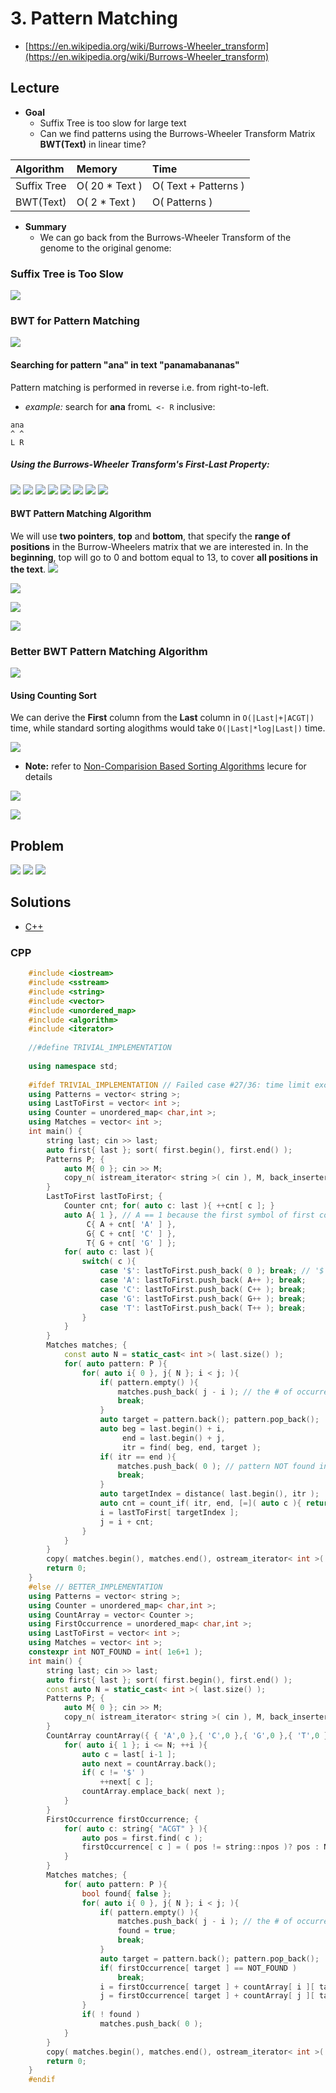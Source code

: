 # 3. Pattern Matching
* [https://en.wikipedia.org/wiki/Burrows-Wheeler_transform](https://en.wikipedia.org/wiki/Burrows-Wheeler_transform)

## Lecture
* **Goal**
    * Suffix Tree is too slow for large text
    * Can we find patterns using the Burrows-Wheeler Transform Matrix **BWT(Text)** in linear time?
    

| Algorithm   | Memory          | Time                 |
|:------------|:----------------|:---------------------|
| Suffix Tree | O( 20 * Text )  | O( Text + Patterns ) |
| BWT(Text)   | O( 2 * Text )   | O( Patterns )        |

* **Summary**
    * We can go back from the Burrows-Wheeler Transform of the genome to the original genome:
    
### Suffix Tree is Too Slow
![](docs/suffix_tree_match.png)

### BWT for Pattern Matching
![](docs/pseudo_bwmatch.png)

#### Searching for pattern "ana" in text "panamabananas" 
Pattern matching is performed in reverse i.e. from right-to-left.

* *example:* search for **ana** from```L <- R``` inclusive:
```
ana
^ ^
L R
```
##### Using the Burrows-Wheeler Transform's First-Last Property:
![](docs/ana1.png)
![](docs/ana2.png)
![](docs/ana3.png)
![](docs/ana4.png)
![](docs/ana5.png)
![](docs/ana6.png)
![](docs/ana7.png)
![](docs/ana8.png)

#### BWT Pattern Matching Algorithm
We will use **two pointers**, **top** and **bottom**, that specify the **range
of positions** in the Burrow-Wheelers matrix that we are interested in.
In the **beginning**, top will go to 0 and bottom equal to 13,
to cover **all positions in the text**.
![](docs/search1.png)

![](docs/search2.png)

![](docs/search3.png)

![](docs/search4.png)

### Better BWT Pattern Matching Algorithm

![](docs/deriving_first_column.png)

#### Using Counting Sort
We can derive the **First** column from the **Last** column in ```O(|Last|+|ACGT|)``` time,
while standard sorting alogithms would take ```O(|Last|*log|Last|)``` time.

![](docs/counting_sort.png)
* **Note:** refer to [Non-Comparision Based Sorting Algorithms](https://www.coursera.org/learn/algorithmic-toolbox/lecture/2aCbu/non-comparison-based-sorting-algorithms)
lecure for details

![](docs/count_array.png)

![](docs/pseudo_bwmatch_better.png)

## Problem
![](docs/3_match_via_comp_str1.png)
![](docs/3_match_via_comp_str2.png)
![](docs/3_match_via_comp_str3.png)


## Solutions
* [C++](#cpp)

### CPP
```cpp
    #include <iostream>
    #include <sstream>
    #include <string>
    #include <vector>
    #include <unordered_map>
    #include <algorithm>
    #include <iterator>
    
    //#define TRIVIAL_IMPLEMENTATION
    
    using namespace std;
    
    #ifdef TRIVIAL_IMPLEMENTATION // Failed case #27/36: time limit exceeded (Time used: 7.99/4.00, memory used: 156905472/536870912.)
    using Patterns = vector< string >;
    using LastToFirst = vector< int >;
    using Counter = unordered_map< char,int >;
    using Matches = vector< int >;
    int main() {
        string last; cin >> last;
        auto first{ last }; sort( first.begin(), first.end() );
        Patterns P; {
            auto M{ 0 }; cin >> M;
            copy_n( istream_iterator< string >( cin ), M, back_inserter( P ) );
        }
        LastToFirst lastToFirst; {
            Counter cnt; for( auto c: last ){ ++cnt[ c ]; }
            auto A{ 1 }, // A == 1 because the first symbol of first column is $ ( since first column is sorted )
                 C{ A + cnt[ 'A' ] },
                 G{ C + cnt[ 'C' ] },
                 T{ G + cnt[ 'G' ] };
            for( auto c: last ){
                switch( c ){
                    case '$': lastToFirst.push_back( 0 ); break; // '$' is alphabetically first in first column ( 0-based index )
                    case 'A': lastToFirst.push_back( A++ ); break;
                    case 'C': lastToFirst.push_back( C++ ); break;
                    case 'G': lastToFirst.push_back( G++ ); break;
                    case 'T': lastToFirst.push_back( T++ ); break;
                }
            }
        }
        Matches matches; {
            const auto N = static_cast< int >( last.size() );
            for( auto pattern: P ){
                for( auto i{ 0 }, j{ N }; i < j; ){
                    if( pattern.empty() ){
                        matches.push_back( j - i ); // the # of occurrences of pattern in text
                        break;
                    }
                    auto target = pattern.back(); pattern.pop_back();
                    auto beg = last.begin() + i,
                         end = last.begin() + j,
                         itr = find( beg, end, target );
                    if( itr == end ){
                        matches.push_back( 0 ); // pattern NOT found in text
                        break;
                    }
                    auto targetIndex = distance( last.begin(), itr );
                    auto cnt = count_if( itr, end, [=]( auto c ){ return c == target; });
                    i = lastToFirst[ targetIndex ];
                    j = i + cnt;
                }
            }
        }
        copy( matches.begin(), matches.end(), ostream_iterator< int >( cout, " " ) );
        return 0;
    }
    #else // BETTER_IMPLEMENTATION
    using Patterns = vector< string >;
    using Counter = unordered_map< char,int >;
    using CountArray = vector< Counter >;
    using FirstOccurrence = unordered_map< char,int >;
    using LastToFirst = vector< int >;
    using Matches = vector< int >;
    constexpr int NOT_FOUND = int( 1e6+1 );
    int main() {
        string last; cin >> last;
        auto first{ last }; sort( first.begin(), first.end() );
        const auto N = static_cast< int >( last.size() );
        Patterns P; {
            auto M{ 0 }; cin >> M;
            copy_n( istream_iterator< string >( cin ), M, back_inserter( P ) );
        }
        CountArray countArray({ { 'A',0 },{ 'C',0 },{ 'G',0 },{ 'T',0 } }); {
            for( auto i{ 1 }; i <= N; ++i ){
                auto c = last[ i-1 ];
                auto next = countArray.back();
                if( c != '$' )
                    ++next[ c ];
                countArray.emplace_back( next );
            }
        }
        FirstOccurrence firstOccurrence; {
            for( auto c: string{ "ACGT" } ){
                auto pos = first.find( c );
                firstOccurrence[ c ] = ( pos != string::npos )? pos : NOT_FOUND;
            }
        }
        Matches matches; {
            for( auto pattern: P ){
                bool found{ false };
                for( auto i{ 0 }, j{ N }; i < j; ){
                    if( pattern.empty() ){
                        matches.push_back( j - i ); // the # of occurrences of pattern in text
                        found = true;
                        break;
                    }
                    auto target = pattern.back(); pattern.pop_back();
                    if( firstOccurrence[ target ] == NOT_FOUND )
                        break;
                    i = firstOccurrence[ target ] + countArray[ i ][ target ];
                    j = firstOccurrence[ target ] + countArray[ j ][ target ];
                }
                if( ! found )
                    matches.push_back( 0 );
            }
        }
        copy( matches.begin(), matches.end(), ostream_iterator< int >( cout, " " ) );
        return 0;
    }
    #endif
```
